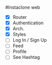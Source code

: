 #Instaclone web

- [x] Router
- [x] Authentication
- [x] Arch.
- [x] Styles
- [ ] Log In / Sign Up
- [ ] Feed
- [ ] Profile
- [ ] See Hashtag
